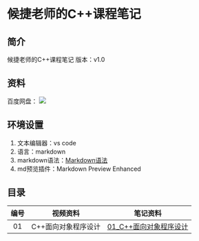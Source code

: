# 候捷老师的C++课程笔记

## 简介
候捷老师的C++课程笔记
版本：v1.0

## 资料
百度网盘：
<img src = "//imag//二维码.png"></img>

## 环境设置
1. 文本编辑器：vs code 
2. 语言：markdown
3. markdown语法：<a href="https://shd101wyy.github.io/markdown-preview-enhanced/#/zh-cn/" >Markdown语法</a>
4. md预览插件：Markdown Preview Enhanced

## 目录

| 编号 | 视频资料 | 笔记资料 |
| :----:| :----: | :----: |
| 01 | <a hre="">C++面向对象程序设计</a> | <a href="/01_C++面向程序设计/01_C++编程简介.md">01_C++面向对象程序设计</a> |

